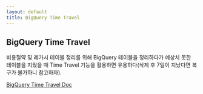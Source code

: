 ```yaml
---
layout: default
title: BigQuery Time Travel
---
```


## BigQuery Time Travel

비용절약 및 레가시 테이블 정리를 위해 BigQuery 테이블을 정리하다가 예상치 못한 테이블을 지웠을 때 Time Travel 기능을 활용하면 유용하다(삭제 후 7일이 지났다면 복구가 불가하니 참고하자).

[BigQuery Time Travel Doc](https://cloud.google.com/bigquery/docs/time-travel)


